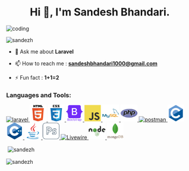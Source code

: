 <h1 align="center">Hi 👋, I'm Sandesh Bhandari.</h1>
<img alt="coding" width="100%" height="430" src="https://i.pinimg.com/originals/7d/07/a2/7d07a255678962d30d8717dcf5dbd266.gif">

<p align="left"> <img src="https://komarev.com/ghpvc/?username=sandezh&label=Profile%20views&color=0e75b6&style=flat" alt="sandezh" /> </p>

- 💬 Ask me about **Laravel**

- 📫 How to reach me : **sandeshbhandari1000@gmail.com**

- ⚡ Fun fact : **1+1=2**

<h3 align="left">Languages and Tools:</h3>
<p align="left">
  <a class="mr-2" href="https://laravel.com/" target="_blank" rel="noreferrer"> <img src="https://camo.githubusercontent.com/83c2d7e0236e1b411ca429ea428f3cbf3b9f992c3ac1ff8edef2bd1a9a0d630d/68747470733a2f2f70726f66696c696e61746f722e7269736861762e6465762f736b696c6c732d6173736574732f6c61726176656c2d706c61696e2d776f72646d61726b2e737667" alt="laravel" width="45" height="45"/> </a>
  <a class="mr-2" href="https://www.w3.org/html/" target="_blank" rel="noreferrer"> <img src="https://raw.githubusercontent.com/devicons/devicon/master/icons/html5/html5-original-wordmark.svg" alt="html5" width="45" height="45"/> </a> <a class="mr-2" href="https://www.w3schools.com/css/" target="_blank" rel="noreferrer"> <img src="https://raw.githubusercontent.com/devicons/devicon/master/icons/css3/css3-original-wordmark.svg" alt="css3" width="45" height="45"/> </a> <a class="mr-2" href="https://getbootstrap.com" target="_blank" rel="noreferrer"> <img src="https://raw.githubusercontent.com/devicons/devicon/master/icons/bootstrap/bootstrap-plain-wordmark.svg" alt="bootstrap" width="45" height="45"/> </a>  <a class="mr-2" href="https://developer.mozilla.org/en-US/docs/Web/JavaScript" target="_blank" rel="noreferrer"> <img src="https://raw.githubusercontent.com/devicons/devicon/master/icons/javascript/javascript-original.svg" alt="javascript" width="45" height="45"/> </a> <a class="mr-2" href="https://www.mysql.com/" target="_blank" rel="noreferrer"> <img src="https://raw.githubusercontent.com/devicons/devicon/master/icons/mysql/mysql-original-wordmark.svg" alt="mysql" width="45" height="45"/> </a> <a class="mr-2" href="https://www.php.net" target="_blank" rel="noreferrer"> <img src="https://raw.githubusercontent.com/devicons/devicon/master/icons/php/php-original.svg" alt="php" width="45" height="45"/> </a> <a class="mr-2" href="https://postman.com" target="_blank" rel="noreferrer"> <img src="https://www.vectorlogo.zone/logos/getpostman/getpostman-icon.svg" alt="postman" width="45" height="45"/> </a>  <a class="mr-2" href="https://www.cprogramming.com/" target="_blank" rel="noreferrer"> <img src="https://raw.githubusercontent.com/devicons/devicon/master/icons/c/c-original.svg" alt="c" width="45" height="45"/> </a> <a class="mr-2" href="https://www.w3schools.com/cpp/" target="_blank" rel="noreferrer"> <img src="https://raw.githubusercontent.com/devicons/devicon/master/icons/cplusplus/cplusplus-original.svg" alt="cplusplus" width="45" height="45"/> </a> <a class="mr-2" href="https://www.java.com" target="_blank" rel="noreferrer"> <img src="https://raw.githubusercontent.com/devicons/devicon/master/icons/java/java-original.svg" alt="java" width="45" height="45"/> </a> <a class="mr-2" href="https://www.photoshop.com/en" target="_blank" rel="noreferrer"> <img src="https://raw.githubusercontent.com/devicons/devicon/master/icons/photoshop/photoshop-line.svg" alt="photoshop" width="45" height="45"/> </a> <a class="mr-4" href="https://laravel-livewire.com/docs/2.x/quickstart" target="_blank" rel="noreferrer">
  <img src="https://picperf.io/https://laravelnews.s3.amazonaws.com/images/laravel-livewire.png" alt="Livewire" width="90" height="45"/>
</a>  <a class="mr-2" href="https://nodejs.org/" target="_blank" rel="noreferrer">
    <img src="https://raw.githubusercontent.com/devicons/devicon/master/icons/nodejs/nodejs-original-wordmark.svg" alt="nodejs" width="45" height="45"/>
  </a> <a class="mr-2" href="https://www.mongodb.com/" target="_blank" rel="noreferrer">
  <img src="https://raw.githubusercontent.com/devicons/devicon/master/icons/mongodb/mongodb-original-wordmark.svg" alt="mongodb" width="45" height="45"/>
</a>
 </p>

<p>&nbsp;<img align="center" src="https://github-readme-stats.vercel.app/api?username=sandezh&show_icons=true&locale=en" alt="sandezh" /></p>

<p><img align="center" src="https://github-readme-streak-stats.herokuapp.com/?user=sandezh&" alt="sandezh" /></p>
